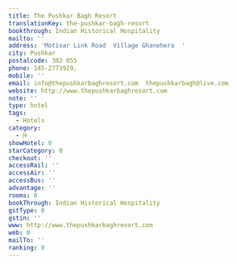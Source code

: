 ```yaml
---
title: The Pushkar Bagh Resort
translationKey: the-pushkar-bagh-resort
bookthrough: Indian Historical Hospitality
mailto: ''
address: 'Motisar Link Road  Village Ghanehera  '
city: Pushkar
postalcode: 302 055
phone: 145-2773929,
mobile: ''
email: info@thepushkarbaghresort.com  thepushkarbagh@live.com
website: http://www.thepushkarbaghresort.com
note: ''
type: hotel
tags:
  - Hotels
category:
  - H
showHotel: 0
starCategory: 0
checkout: ''
accessRail: ''
accessAir: ''
accessBus: ''
advantage: ''
rooms: 0
bookThrough: Indian Historical Hospitality
gstType: 0
gstin: ''
www: http://www.thepushkarbaghresort.com
web: 0
mailTo: ''
ranking: 0
---
```







